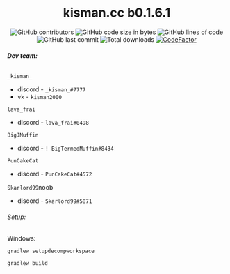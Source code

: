 <h1 align="center">kisman.cc b0.1.6.1</h1>
<div align="center">
  <img src="https://img.shields.io/github/contributors/kisman2000/lava_hack" alt="GitHub contributors"/> <img src="https://img.shields.io/github/languages/code-size/kisman2000/lava_hack" alt="GitHub code size in bytes"/> <img src="https://tokei.rs/b1/github/kisman2000/lava_hack" alt="GitHub lines of code"/> <img src="https://img.shields.io/github/last-commit/kisman2000/lava_hack" alt="GitHub last commit"/> <img src="https://img.shields.io/github/downloads/kisman2000/lava_hack/total?style=flat-square" alt="Total downloads"> <a href="https://www.codefactor.io/repository/github/kisman2000/lava_hack"><img src="https://www.codefactor.io/repository/github/kisman2000/lava_hack/badge" alt="CodeFactor" /></a>
</div>

###### **Dev team:**
`_kisman_` 
- discord - `_kisman_#7777`
- vk - `kisman2000`

`lava_frai`
- discord - `lava_frai#0498`

`BigJMuffin`
- discord - `! BigTermedMuffin#8434`

`PunCakeCat`
- discord - `PunCakeCat#4572` 

`Skarlord99`noob
- discord - `Skarlord99#5871`

###### Setup:
Windows:

`gradlew setupdecompworkspace`

`gradlew build`
